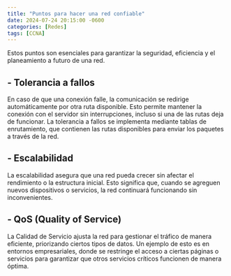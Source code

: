 ```yaml
---
title: "Puntos para hacer una red confiable"
date: 2024-07-24 20:15:00 -0600
categories: [Redes]
tags: [CCNA]
---
```


Estos puntos son esenciales para garantizar la seguridad, eficiencia y el planeamiento a futuro de una red.

## - Tolerancia a fallos

En caso de que una conexión falle, la comunicación se redirige automáticamente por otra ruta disponible. Esto permite mantener la conexión con el servidor sin interrupciones, incluso si una de las rutas deja de funcionar. La tolerancia a fallos se implementa mediante tablas de enrutamiento, que contienen las rutas disponibles para enviar los paquetes a través de la red.

## - Escalabilidad

La escalabilidad asegura que una red pueda crecer sin afectar el rendimiento o la estructura inicial. Esto significa que, cuando se agreguen nuevos dispositivos o servicios, la red continuará funcionando sin inconvenientes.

## - QoS (Quality of Service)

La Calidad de Servicio ajusta la red para gestionar el tráfico de manera eficiente, priorizando ciertos tipos de datos. Un ejemplo de esto es en entornos empresariales, donde se restringe el acceso a ciertas páginas o servicios para garantizar que otros servicios críticos funcionen de manera óptima.

